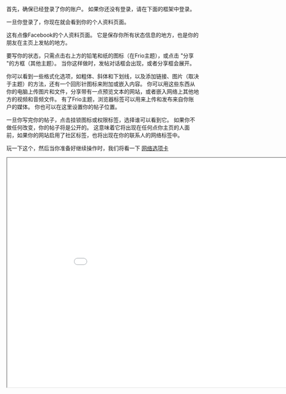 首先，确保已经登录了你的账户。
如果你还没有登录，请在下面的框架中登录。

一旦你登录了，你现在就会看到你的个人资料页面。

这有点像Facebook的个人资料页面。
它是保存你所有状态信息的地方，也是你的朋友在主页上发帖的地方。

要写你的状态，只需点击右上方的铅笔和纸的图标（在Frio主题），或点击 "分享 "的方框（其他主题）。
当你这样做时，发帖对话框会出现，或者分享框会展开。

你可以看到一些格式化选项，如粗体、斜体和下划线，以及添加链接、图片（取决于主题）的方法，还有一个回形针图标来附加或嵌入内容。
你可以用这些东西从你的电脑上传图片和文件，分享带有一点预览文本的网站，或者嵌入网络上其他地方的视频和音频文件。
有了Frio主题，浏览器标签可以用来上传和发布来自你账户的媒体。
你也可以在这里设置你的帖子位置。

一旦你写完你的帖子，点击挂锁图标或权限标签，选择谁可以看到它。
如果你不做任何改变，你的帖子将是公开的。
这意味着它将出现在任何点你主页的人面前，如果你的网站启用了社区标签，也将出现在你的联系人的网络标签中。

玩一下这个，然后当你准备好继续操作时，我们将看一下 <a href="help/Quick-Start-network">网络选项卡</a>

<iframe src="login" width="950" height="600"></iframe>

